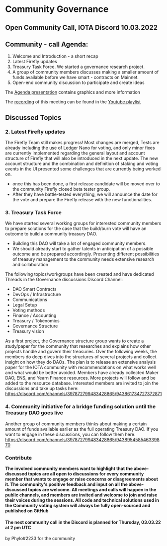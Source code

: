 <!-- COMMUNITY-GOVERNANCE -->
# **Community Governance**


## **Open Community Call, IOTA Discord 10.03.2022**

<!-- COMMUNITY - CALL AGENDA -->
## **Community - call Agenda:**

1. Welcome and Introduction - a short recap
2. Latest Firefly updates
3. Treasury Task Force. We started a governance research project.
4. A group of community members discusses making a smaller amount of funds available before we have smart - contracts on Mainnet.
5. Open-end community discussion to participate and create ideas

The [Agenda presentation](https://docs.google.com/presentation/d/15fkOk7yvjeCG9GnXQ6A7aD2253O-fCBionwSPf9bImA/edit?usp=sharing) contains graphics and more information


The [recording](https://youtu.be/odpbuuNh7Jw) of this meeting can be found in the [Youtube playlist](https://youtube.com/playlist?list=PL5joP0FyJQU4eKPWfQWradNVjMIPq86ID)
<!-- DISCUSSED TOPICS -->
## **Discussed Topics**

### **2. Latest Firefly updates**

The Firefly Team still makes progress! Most changes are merged, Tests are already including the use of Ledger Nano for voting, and only minor fixes are currently implemented regarding the general layout and account structure of Firefly that will also be introduced in the next update. The new account structure and the combination and definition of staking and voting events in the UI presented some challenges that are currently being worked on.
- once this has been done, a first release candidate will be moved over to the community Firefly closed beta tester group.
- After they have battle-tested everything, we will announce the date for the vote and prepare the Firefly release with the new functionalities.

### 3. **Treasury Task Force**

We have started several working groups for interested community members to prepare solutions for the case that the build/burn vote will have an outcome to build a community treasury DAO.

- Building this DAO will take a lot of engaged community members.
- We should already start to gather talents in anticipation of a possible outcome and be prepared accordingly. Presenting different possibilities of treasury management to the community needs extensive research and collaboration

The following topics/workgroups have been created and have dedicated Threads in the Governance discussions Discord Channel:
- DAO Smart Contracts
- DevOps / Infrastructure
- Communications
- Legal Setup
- Voting methods
- Finance / Accounting
- Treasury / Tokenomics
- Governance Structure
- Treasury vision

As a first project, the Governance structure group wants to create a study/paper for the community that researches and explains how other projects handle and govern their treasuries. Over the following weeks, the members do deep dives into the structures of several projects and collect insight on how they do DAOs.
The plan is to release an extensive analysis paper for the IOTA community with recommendations on what works well and what would be better avoided.
Members have already collected Maker DAO, ENS, and Yearn Finance resources. More projects will follow and be added to the resource database. Interested members are invited to join the discussions and take up tasks here: https://discord.com/channels/397872799483428865/943861734727372871



### 4. **Community initiative for a bridge funding solution until the Treasury DAO goes live**

Another group of community members thinks about making a certain amount of funds available earlier as the full operating Treasury DAO. If you want to engage in these discussions, you can follow them here: https://discord.com/channels/397872799483428865/943895458546339870



### **Contribute**

**The involved community members want to highlight that the above-discussed topics are all open to discussions for every community member that wants to engage or raise concerns or disagreements about it. The community's positive feedback and input on all the above-discussed topics are welcome. All meetings and calls will happen in the public channels, and members are invited and welcome to join and raise their voices during the sessions. All code and technical solutions used in the Community voting system will always be fully open-sourced and published on GitHub**


#### **The next community call in the Discord is planned for Thursday, 03.03.22 at 2 pm UTC**

by Phylo#2233 for the community


